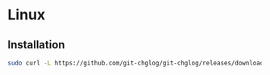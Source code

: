 # Linux

## Installation

```sh
sudo curl -L https://github.com/git-chglog/git-chglog/releases/download/0.8.0/git-chglog_linux_amd64 -o /usr/local/bin/git-chglog && sudo chmod +x /usr/local/bin/git-chglog
```
